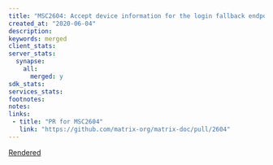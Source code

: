 ```yaml
---
title: "MSC2604: Accept device information for the login fallback endpoint"
created_at: "2020-06-04"
description:
keywords: merged
client_stats:
server_stats:
  synapse:
    all:
      merged: y
sdk_stats:
services_stats:
footnotes:
notes:
links:
 - title: "PR for MSC2604"
   link: "https://github.com/matrix-org/matrix-doc/pull/2604"
---
```

[Rendered](https://github.com/matrix-org/matrix-doc/blob/clokep/login-fallback-device-info/proposals/2604-login-fallback-device-info.md)
